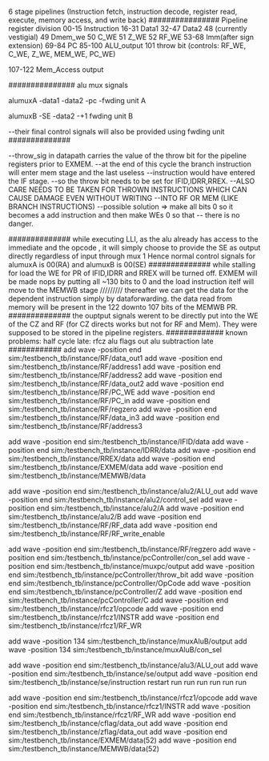6 stage pipelines (Instruction fetch, instruction decode, register  read,  execute,  memory  access, and  write  back)
################
Pipeline register division
00-15  Instruction
16-31  Data1
32-47  Data2
48  (currently vestigial)
49     Dmem_we
50     C_WE
51     Z_WE
52     RF_WE
53-68  Imm(after sign extension)
69-84  PC
85-100 ALU_output
101    throw bit (controls: RF_WE, C_WE, Z_WE, MEM_WE, PC_WE)

107-122 Mem_Access output 

###############
alu mux signals

alumuxA
-data1
-data2
-pc
-fwding unit A

alumuxB
-SE
-data2
-+1
fwding unit B

--their final control signals will also be provided using fwding unit
##############

--throw_sig in datapath carries the value of the throw bit for the pipeline registers prior to EXMEM.
    --at the end of this cycle the branch instruction will enter mem stage and the last useless
    --instruction would have entered the IF stage.
    --so the throw bit needs to be set for IFID,IDRR,RREX.
    --ALSO CARE NEEDS TO BE TAKEN FOR THROWN INSTRUCTIONS WHICH CAN CAUSE DAMAGE EVEN WITHOUT WRITING 
    --INTO RF OR MEM (LIKE BRANCH INSTRUCTIONS)
    --possible solution => make all bits 0 so it becomes a add instruction and then make WEs 0 so that 
    -- there is no danger.

##############
while executing LLI, as the alu already has access to the immediate and the opcode , it will simply choose to provide the SE as output directly regardless of input through mux 1
Hence normal control signals for alumuxA is 00(RA) and alumuxB is 00(SE)
##############
while stalling for load 
the WE for PR of IFID,IDRR and RREX will be turned off.
EXMEM will be made nops by putting all ~130 bits to 0
and the load instruction itelf will move to the MEMWB stage
/////////
thereafter we can get the data for the dependent instruction simply by dataforwarding.
the data read from memory will be present in the 122 downto 107 bits of the MEMWB PR.
##############
the ouptput signals werent to be directly put into the WE of the CZ and RF (for CZ directs works but not for RF and Mem). They were supposed to be stored in the pipeline registers.
#############
known problems:
    half cycle late:
        rfcz
        alu flags out 
        alu subtraction late 
############
add wave -position end  sim:/testbench_tb/instance/RF/data_out1
add wave -position end  sim:/testbench_tb/instance/RF/address1
add wave -position end  sim:/testbench_tb/instance/RF/address2
add wave -position end  sim:/testbench_tb/instance/RF/data_out2
add wave -position end  sim:/testbench_tb/instance/RF/PC_WE
add wave -position end  sim:/testbench_tb/instance/RF/PC_in
add wave -position end  sim:/testbench_tb/instance/RF/regzero
add wave -position end  sim:/testbench_tb/instance/RF/data_in3
add wave -position end  sim:/testbench_tb/instance/RF/address3

add wave -position end  sim:/testbench_tb/instance/IFID/data
add wave -position end  sim:/testbench_tb/instance/IDRR/data
add wave -position end  sim:/testbench_tb/instance/RREX/data
add wave -position end  sim:/testbench_tb/instance/EXMEM/data
add wave -position end  sim:/testbench_tb/instance/MEMWB/data

add wave -position end  sim:/testbench_tb/instance/alu2/ALU_out
add wave -position end  sim:/testbench_tb/instance/alu2/control_sel
add wave -position end  sim:/testbench_tb/instance/alu2/A
add wave -position end  sim:/testbench_tb/instance/alu2/B
add wave -position end  sim:/testbench_tb/instance/RF/RF_data
add wave -position end  sim:/testbench_tb/instance/RF/RF_write_enable

add wave -position end  sim:/testbench_tb/instance/RF/regzero
add wave -position end  sim:/testbench_tb/instance/pcController/con_sel
add wave -position end  sim:/testbench_tb/instance/muxpc/output
add wave -position end  sim:/testbench_tb/instance/pcController/throw_bit
add wave -position end  sim:/testbench_tb/instance/pcController/OpCode
add wave -position end  sim:/testbench_tb/instance/pcController/Z
add wave -position end  sim:/testbench_tb/instance/pcController/C
add wave -position end  sim:/testbench_tb/instance/rfcz1/opcode
add wave -position end  sim:/testbench_tb/instance/rfcz1/INSTR
add wave -position end  sim:/testbench_tb/instance/rfcz1/RF_WR

add wave -position 134  sim:/testbench_tb/instance/muxAluB/output
add wave -position 134  sim:/testbench_tb/instance/muxAluB/con_sel

add wave -position end  sim:/testbench_tb/instance/alu3/ALU_out
add wave -position end  sim:/testbench_tb/instance/se/output
add wave -position end  sim:/testbench_tb/instance/se/instruction
restart
run
run
run
run
run
run

add wave -position end  sim:/testbench_tb/instance/rfcz1/opcode
add wave -position end  sim:/testbench_tb/instance/rfcz1/INSTR
add wave -position end  sim:/testbench_tb/instance/rfcz1/RF_WR
add wave -position end  sim:/testbench_tb/instance/cflag/data_out
add wave -position end  sim:/testbench_tb/instance/zflag/data_out
add wave -position end  sim:/testbench_tb/instance/EXMEM/data(52)
add wave -position end  sim:/testbench_tb/instance/MEMWB/data(52)

